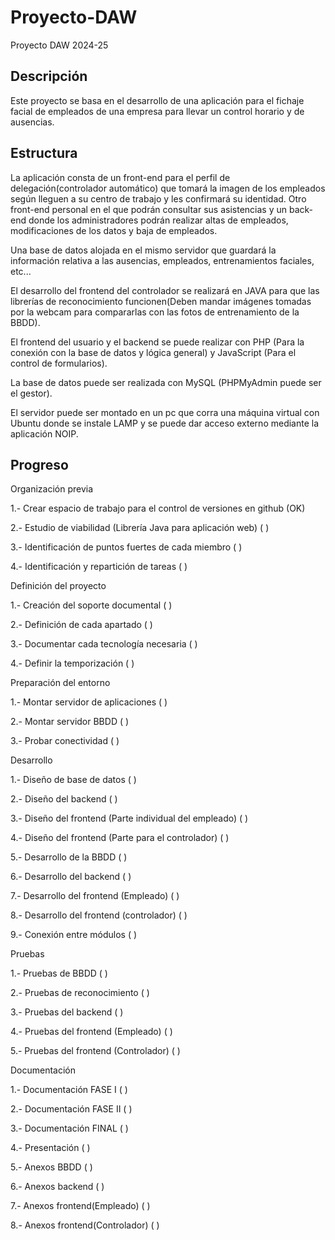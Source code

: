 # Proyecto-DAW

Proyecto DAW 2024-25

## Descripción

Este proyecto se basa en el desarrollo de una aplicación para el fichaje facial de empleados de una empresa para llevar un control horario y de ausencias.

## Estructura

La aplicación consta de un front-end para el perfil de delegación(controlador automático) que tomará la imagen de los empleados según lleguen a su centro
de trabajo y les confirmará su identidad. Otro front-end personal en el que podrán consultar sus asistencias y un back-end donde los administradores 
podrán realizar altas de empleados, modificaciones de los datos y baja de empleados.

Una base de datos alojada en el mismo servidor que guardará la información relativa a las ausencias, empleados, entrenamientos faciales, etc...

El desarrollo del frontend del controlador se realizará en JAVA para que las librerías de reconocimiento funcionen(Deben mandar imágenes tomadas por la
webcam para compararlas con las fotos de entrenamiento de la BBDD).

El frontend del usuario y el backend se puede realizar con PHP (Para la conexión con la base de datos y lógica general) 
y JavaScript (Para el control de formularios).

La base de datos puede ser realizada con MySQL (PHPMyAdmin puede ser el gestor).

El servidor puede ser montado en un pc que corra una máquina virtual con Ubuntu donde se instale LAMP y se puede dar acceso externo mediante la aplicación
NOIP.


## Progreso
Organización previa

1.- Crear espacio de trabajo para el control de versiones en github (OK)

2.- Estudio de viabilidad (Librería Java para aplicación web)       (  )

3.- Identificación de puntos fuertes de cada miembro                (  )

4.- Identificación y repartición de tareas                          (  )


Definición del proyecto

1.- Creación del soporte documental                                 (  )

2.- Definición de cada apartado                                     (  )

3.- Documentar cada tecnología necesaria                            (  )

4.- Definir la temporización                                        (  )


Preparación del entorno

1.- Montar servidor de aplicaciones                                 (  )

2.- Montar servidor BBDD                                            (  )

3.- Probar conectividad                                             (  )


Desarrollo

1.- Diseño de base de datos                                         (  )

2.- Diseño del backend                                              (  )

3.- Diseño del frontend (Parte individual del empleado)             (  )

4.- Diseño del frontend (Parte para el controlador)                 (  )

5.- Desarrollo de la BBDD                                           (  )

6.- Desarrollo del backend                                          (  )

7.- Desarrollo del frontend (Empleado)                              (  )

8.- Desarrollo del frontend (controlador)                           (  )

9.- Conexión entre módulos                                          (  )


Pruebas

1.- Pruebas de BBDD                                                 (  )

2.- Pruebas de reconocimiento                                       (  )

3.- Pruebas del backend                                             (  )

4.- Pruebas del frontend (Empleado)                                 (  )

5.- Pruebas del frontend (Controlador)                              (  )


Documentación

1.- Documentación FASE I                                            (  )

2.- Documentación FASE II                                           (  )

3.- Documentación FINAL                                             (  )

4.- Presentación                                                    (  )

5.- Anexos BBDD                                                     (  )

6.- Anexos backend                                                  (  )

7.- Anexos frontend(Empleado)                                       (  )

8.- Anexos frontend(Controlador)                                    (  )



